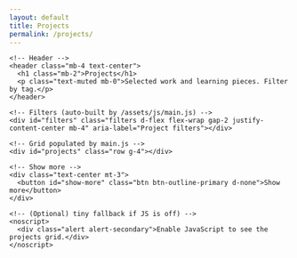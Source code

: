 ```yaml
---
layout: default
title: Projects
permalink: /projects/
---
```


<section class="py-5 page-min">
  <div class="container">

    <!-- Header -->
    <header class="mb-4 text-center">
      <h1 class="mb-2">Projects</h1>
      <p class="text-muted mb-0">Selected work and learning pieces. Filter by tag.</p>
    </header>

    <!-- Filters (auto-built by /assets/js/main.js) -->
    <div id="filters" class="filters d-flex flex-wrap gap-2 justify-content-center mb-4" aria-label="Project filters"></div>

    <!-- Grid populated by main.js -->
    <div id="projects" class="row g-4"></div>

    <!-- Show more -->
    <div class="text-center mt-3">
      <button id="show-more" class="btn btn-outline-primary d-none">Show more</button>
    </div>

    <!-- (Optional) tiny fallback if JS is off) -->
    <noscript>
      <div class="alert alert-secondary">Enable JavaScript to see the projects grid.</div>
    </noscript>

  </div>
</section>

